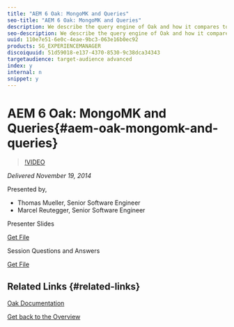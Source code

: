 ```yaml
---
title: "AEM 6 Oak: MongoMK and Queries"
seo-title: "AEM 6 Oak: MongoMK and Queries"
description: We describe the query engine of Oak and how it compares to Jackrabbit 2.x. The session will give pointers on how to analyze query performance and manage custom indexes. In the second part we will talk about MongoMK with a focus on the consistency guarantees provided by the new cluster implementation in AEM.
seo-description: We describe the query engine of Oak and how it compares to Jackrabbit 2.x. The session will give pointers on how to analyze query performance and manage custom indexes. In the second part we will talk about MongoMK with a focus on the consistency guarantees provided by the new cluster implementation in AEM.
uuid: 110e7e51-6e0c-4eae-9bc3-063e16b0ec92
products: SG_EXPERIENCEMANAGER
discoiquuid: 51d59018-e137-4370-8530-9c38dca34343
targetaudience: target-audience advanced
index: y
internal: n
snippet: y
---
```


# AEM 6 Oak: MongoMK and Queries{#aem-oak-mongomk-and-queries}

>[!VIDEO](https://video.tv.adobe.com/v/19402/?quality=9)

*Delivered November 19, 2014*

Presented by,

* Thomas Mueller, Senior Software Engineer
* Marcel Reutegger, Senior Software Engineer

Presenter Slides

[Get File](assets/aem-6-oak-mongomk-and-queries.pdf)

Session Questions and Answers

[Get File](assets/q-a-11-19-14-gem-session-oak.pdf)

## Related Links {#related-links}

[Oak Documentation](http://jackrabbit.apache.org/oak/docs/)

[Get back to the Overview](https://helpx.adobe.com/experience-manager/kt/eseminars/gems/aem-index.html)
